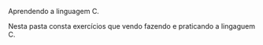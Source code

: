 Aprendendo a linguagem C.

Nesta pasta consta exercícios que vendo fazendo e praticando a lingaguem C.
